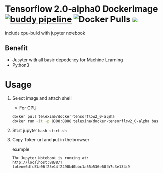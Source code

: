 # Tensorflow 2.0-alpha0 DockerImage [![buddy pipeline](https://app.buddy.works/tanuki360/docker-tensorflow-2-0/pipelines/pipeline/182768/badge.svg?token=d2929868a4631eda38c88a352bf74c56088c46ba923a000fc7702a2a88336708 "buddy pipeline")](https://app.buddy.works/tanuki360/docker-tensorflow-2-0/pipelines/pipeline/182768)  ![Docker Pulls](https://img.shields.io/docker/pulls/telexine/docker-tensorflow2_0-alpha.svg) [![](https://images.microbadger.com/badges/image/telexine/docker-tensorflow2_0-alpha:v1.1.svg)](https://microbadger.com/images/telexine/docker-tensorflow2_0-alpha:v1.1 "Get your own image badge on microbadger.com")    
 

include cpu-build with jupyter notebook

 
## Benefit
 * Jupyter with all basic depedency for Machine Learning
 * Python3 
 
 # Usage
 
 1. Select image and attach shell

    * For CPU 
    ``` bash
    docker pull telexine/docker-tensorflow2_0-alpha
    docker run -it -p 8888:8888 telexine/docker-tensorflow2_0-alpha bash 
    ```

 
 
 2. Start jupyter ```bash start.sh```
 3. Copy Token url and put in the browser 
 
     example
     
     ```
     The Jupyter Notebook is running at:
     http://localhost:8888/?token=6dfc51a06f25e44f2490bd0bbc1a55b536e60fb7c3e13449
     ```
